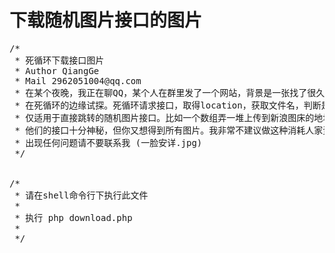# 下载随机图片接口的图片
<pre>
/*
 * 死循环下载接口图片
 * Author QiangGe
 * Mail 2962051004@qq.com
 * 在某个夜晚，我正在聊QQ，某个人在群里发了一个网站，背景是一张找了很久的图片，然而，劳资用的是手机，而且在QQ中打开，并保存不了，重新打开图已不见，流下了没技术的眼泪。然而夜生活才刚刚开始。
 * 在死循环的边缘试探。死循环请求接口，取得location，获取文件名，判断是否有下载，如果循环中频繁取得同一张图片地址大于设置值，可以判断是否已将人家接口榨干。
 * 仅适用于直接跳转的随机图片接口。比如一个数组弄一堆上传到新浪图床的地址，然后随机取出跳转。
 * 他们的接口十分神秘，但你又想得到所有图片。我非常不建议做这种消耗人家资源的不人道行为 \滑稽
 * 出现任何问题请不要联系我 (一脸安详.jpg)
 */


/*
 * 请在shell命令行下执行此文件
 *
 * 执行 php download.php
 *
 */
